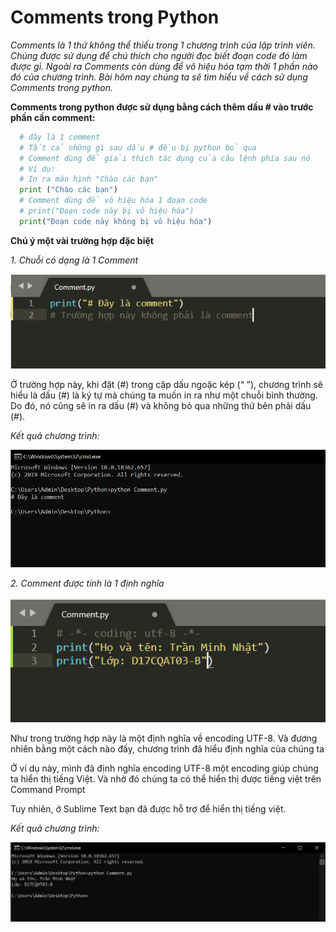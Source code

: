 # Comments trong Python #
*Comments là 1 thứ không thể thiếu trong 1 chương trình của lập trình viên. Chúng được sử dụng để chú thích cho người đọc biết đoạn code đó làm được gì. Ngoài ra Comments còn dùng để vô hiệu hóa tạm thời 1 phần nào đó của chương trình. Bài hôm nay chúng ta sẽ tìm hiểu về cách sử dụng Comments trong python.*

**Comments trong python được sử dụng bằng cách thêm dấu # vào trước phần cần comment:**

```python
  # đây là 1 comment
  # Tất cả những gì sau dấu # đều bị python bỏ qua
  # Comment dùng để giải thích tác dụng của câu lệnh phía sau nó
  # Ví dụ:
  # In ra màn hình "Chào các bạn"
  print ("Chào các bạn")
  # Comment dùng để vô hiệu hóa 1 đoạn code
  # print("Đoạn code này bị vô hiệu hóa")
  print("Đoạn code này không bị vô hiệu hóa")  
```

**Chú ý một vài trường hợp đặc biệt**

*1. Chuỗi có dạng là 1 Comment*

  ![picture alt](./image/4.PNG)

  Ở trường hợp này, khi đặt (#) trong cặp dấu ngoặc kép (“ ”), chương trình sẽ hiểu là dấu (#) là ký tự mà chúng ta muốn in ra như một chuỗi bình thường. Do đó, nó cũng sẽ in ra dấu (#) và không bỏ qua những thứ bên phải dấu (#).

  *Kết quả chương trình:*

  ![picture alt](./image/3.PNG)

*2. Comment được tính là 1 định nghĩa*

![picture alt](./image/1.PNG)

Như trong trường hợp này là một định nghĩa về encoding UTF-8. Và đương nhiên bằng một cách nào đấy, chương trình đã hiểu định nghĩa của chúng ta

Ở ví dụ này, mình đã định nghĩa encoding UTF-8 một encoding giúp chúng ta hiển thị tiếng Việt. Và nhờ đó chúng ta có thể hiển thị được tiếng việt trên Command Prompt

Tuy nhiên, ở Sublime Text bạn đã được hỗ trợ để hiển thị tiếng việt.

*Kết quả chương trình:*

![picture alt](./image/2.PNG)
